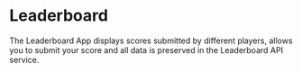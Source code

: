 # Leaderboard
The Leaderboard App displays scores submitted by different players, allows you to submit your score and all data is preserved in the Leaderboard API service.
